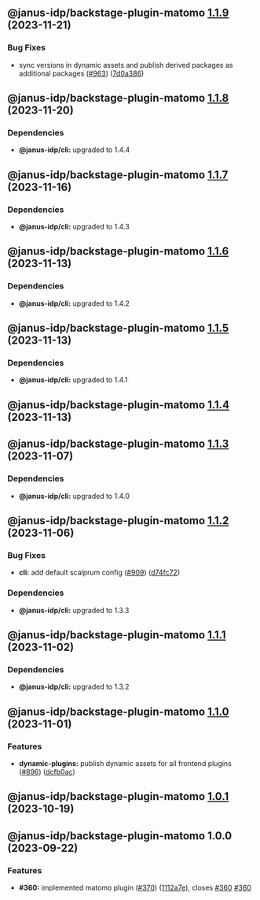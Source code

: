 ## @janus-idp/backstage-plugin-matomo [1.1.9](https://github.com/janus-idp/backstage-plugins/compare/@janus-idp/backstage-plugin-matomo@1.1.8...@janus-idp/backstage-plugin-matomo@1.1.9) (2023-11-21)


### Bug Fixes

* sync versions in dynamic assets and publish derived packages as additional packages ([#963](https://github.com/janus-idp/backstage-plugins/issues/963)) ([7d0a386](https://github.com/janus-idp/backstage-plugins/commit/7d0a38609b4a18b54c75378a150e8b5c3ba8ff43))

## @janus-idp/backstage-plugin-matomo [1.1.8](https://github.com/janus-idp/backstage-plugins/compare/@janus-idp/backstage-plugin-matomo@1.1.7...@janus-idp/backstage-plugin-matomo@1.1.8) (2023-11-20)



### Dependencies

* **@janus-idp/cli:** upgraded to 1.4.4

## @janus-idp/backstage-plugin-matomo [1.1.7](https://github.com/janus-idp/backstage-plugins/compare/@janus-idp/backstage-plugin-matomo@1.1.6...@janus-idp/backstage-plugin-matomo@1.1.7) (2023-11-16)



### Dependencies

* **@janus-idp/cli:** upgraded to 1.4.3

## @janus-idp/backstage-plugin-matomo [1.1.6](https://github.com/janus-idp/backstage-plugins/compare/@janus-idp/backstage-plugin-matomo@1.1.5...@janus-idp/backstage-plugin-matomo@1.1.6) (2023-11-13)



### Dependencies

* **@janus-idp/cli:** upgraded to 1.4.2

## @janus-idp/backstage-plugin-matomo [1.1.5](https://github.com/janus-idp/backstage-plugins/compare/@janus-idp/backstage-plugin-matomo@1.1.4...@janus-idp/backstage-plugin-matomo@1.1.5) (2023-11-13)



### Dependencies

* **@janus-idp/cli:** upgraded to 1.4.1

## @janus-idp/backstage-plugin-matomo [1.1.4](https://github.com/janus-idp/backstage-plugins/compare/@janus-idp/backstage-plugin-matomo@1.1.3...@janus-idp/backstage-plugin-matomo@1.1.4) (2023-11-13)

## @janus-idp/backstage-plugin-matomo [1.1.3](https://github.com/janus-idp/backstage-plugins/compare/@janus-idp/backstage-plugin-matomo@1.1.2...@janus-idp/backstage-plugin-matomo@1.1.3) (2023-11-07)



### Dependencies

* **@janus-idp/cli:** upgraded to 1.4.0

## @janus-idp/backstage-plugin-matomo [1.1.2](https://github.com/janus-idp/backstage-plugins/compare/@janus-idp/backstage-plugin-matomo@1.1.1...@janus-idp/backstage-plugin-matomo@1.1.2) (2023-11-06)


### Bug Fixes

* **cli:** add default scalprum config ([#909](https://github.com/janus-idp/backstage-plugins/issues/909)) ([d74fc72](https://github.com/janus-idp/backstage-plugins/commit/d74fc72ab7e0a843da047c7b6570d8a6fbc068e1))



### Dependencies

* **@janus-idp/cli:** upgraded to 1.3.3

## @janus-idp/backstage-plugin-matomo [1.1.1](https://github.com/janus-idp/backstage-plugins/compare/@janus-idp/backstage-plugin-matomo@1.1.0...@janus-idp/backstage-plugin-matomo@1.1.1) (2023-11-02)



### Dependencies

* **@janus-idp/cli:** upgraded to 1.3.2

## @janus-idp/backstage-plugin-matomo [1.1.0](https://github.com/janus-idp/backstage-plugins/compare/@janus-idp/backstage-plugin-matomo@1.0.1...@janus-idp/backstage-plugin-matomo@1.1.0) (2023-11-01)


### Features

* **dynamic-plugins:** publish dynamic assets for all frontend plugins ([#896](https://github.com/janus-idp/backstage-plugins/issues/896)) ([dcfb0ac](https://github.com/janus-idp/backstage-plugins/commit/dcfb0ac56769c82f6b8b2cef2726251e0b60c375))

## @janus-idp/backstage-plugin-matomo [1.0.1](https://github.com/janus-idp/backstage-plugins/compare/@janus-idp/backstage-plugin-matomo@1.0.0...@janus-idp/backstage-plugin-matomo@1.0.1) (2023-10-19)

## @janus-idp/backstage-plugin-matomo 1.0.0 (2023-09-22)


### Features

* **#360:** implemented matomo plugin ([#370](https://github.com/janus-idp/backstage-plugins/issues/370)) ([1112a7e](https://github.com/janus-idp/backstage-plugins/commit/1112a7ee0e99e3f9959a8ec05554fde2d459452d)), closes [#360](https://github.com/janus-idp/backstage-plugins/issues/360) [#360](https://github.com/janus-idp/backstage-plugins/issues/360)
